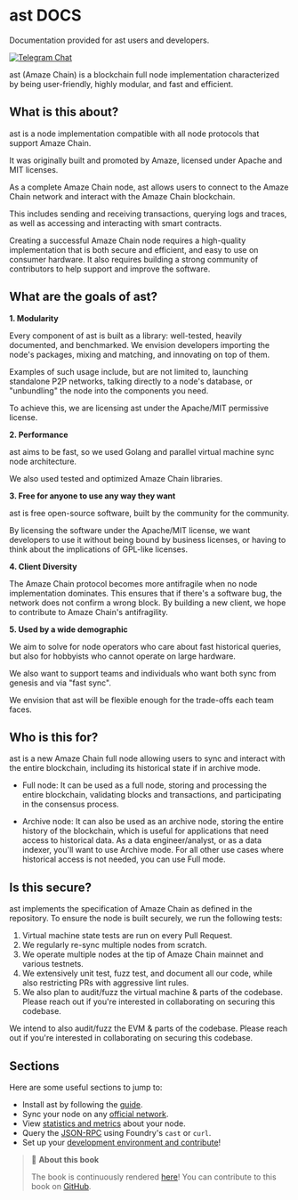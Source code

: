 # ast DOCS
Documentation provided for ast users and developers.

[![Telegram Chat][tg-badge]][tg-url]

ast (Amaze Chain) is a blockchain full node implementation characterized by being user-friendly, highly modular, and fast and efficient.

## What is this about?

ast is a node implementation compatible with all node protocols that support Amaze Chain.

It was originally built and promoted by Amaze, licensed under Apache and MIT licenses.

As a complete Amaze Chain node, ast allows users to connect to the Amaze Chain network and interact with the Amaze Chain blockchain.

This includes sending and receiving transactions, querying logs and traces, as well as accessing and interacting with smart contracts.

Creating a successful Amaze Chain node requires a high-quality implementation that is both secure and efficient, and easy to use on consumer hardware. It also requires building a strong community of contributors to help support and improve the software.

## What are the goals of ast?

**1. Modularity**

Every component of ast is built as a library: well-tested, heavily documented, and benchmarked. We envision developers importing the node's packages, mixing and matching, and innovating on top of them.

Examples of such usage include, but are not limited to, launching standalone P2P networks, talking directly to a node's database, or "unbundling" the node into the components you need.

To achieve this, we are licensing ast under the Apache/MIT permissive license.

**2. Performance**

ast aims to be fast, so we used Golang and parallel virtual machine sync node architecture.

We also used tested and optimized Amaze Chain libraries.

**3. Free for anyone to use any way they want**

ast is free open-source software, built by the community for the community.

By licensing the software under the Apache/MIT license, we want developers to use it without being bound by business licenses, or having to think about the implications of GPL-like licenses.

**4. Client Diversity**

The Amaze Chain protocol becomes more antifragile when no node implementation dominates. This ensures that if there's a software bug, the network does not confirm a wrong block. By building a new client, we hope to contribute to Amaze Chain's antifragility.

**5. Used by a wide demographic**

We aim to solve for node operators who care about fast historical queries, but also for hobbyists who cannot operate on large hardware.

We also want to support teams and individuals who want both sync from genesis and via "fast sync".

We envision that ast will be flexible enough for the trade-offs each team faces.

## Who is this for?

ast is a new Amaze Chain full node allowing users to sync and interact with the entire blockchain, including its historical state if in archive mode.

- Full node: It can be used as a full node, storing and processing the entire blockchain, validating blocks and transactions, and participating in the consensus process.

- Archive node: It can also be used as an archive node, storing the entire history of the blockchain, which is useful for applications that need access to historical data. As a data engineer/analyst, or as a data indexer, you'll want to use Archive mode. For all other use cases where historical access is not needed, you can use Full mode.

## Is this secure?

ast implements the specification of Amaze Chain as defined in the repository. To ensure the node is built securely, we run the following tests:

1. Virtual machine state tests are run on every Pull Request.
2. We regularly re-sync multiple nodes from scratch.
3. We operate multiple nodes at the tip of Amaze Chain mainnet and various testnets.
4. We extensively unit test, fuzz test, and document all our code, while also restricting PRs with aggressive lint rules.
5. We also plan to audit/fuzz the virtual machine & parts of the codebase. Please reach out if you're interested in collaborating on securing this codebase.

We intend to also audit/fuzz the EVM & parts of the codebase. Please reach out if you're interested in collaborating on securing this codebase.

## Sections

Here are some useful sections to jump to:

- Install ast by following the [guide](./installation/installation.md).
- Sync your node on any [official network](./run/run-a-node.md).
- View [statistics and metrics](./run/observability.md) about your node.
- Query the [JSON-RPC](./jsonrpc/intro.md) using Foundry's `cast` or `curl`.
- Set up your [development environment and contribute](./developers/contribute.md)!

> 📖 **About this book**
>
> The book is continuously rendered [here](https://github.com/WeAreAmaze/ast/docs)!
> You can contribute to this book on [GitHub][gh-book].

[tg-badge]: https://img.shields.io/endpoint?color=neon&logo=telegram&label=chat&url=https%3A%2F%2Ftg.sumanjay.workers.dev%2Fparadigm%5Freth
[tg-url]: https://t.me/astranet
[gh-book]: https://github.com/WeAreAmaze/ast/docs